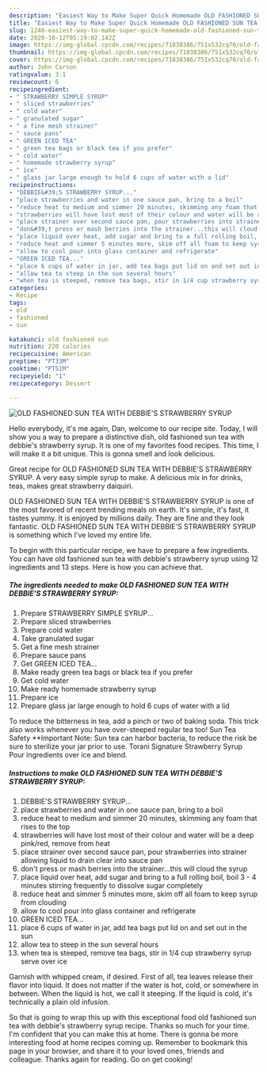 ```yaml
---
description: "Easiest Way to Make Super Quick Homemade OLD FASHIONED SUN TEA WITH DEBBIE&amp;#39;S STRAWBERRY SYRUP"
title: "Easiest Way to Make Super Quick Homemade OLD FASHIONED SUN TEA WITH DEBBIE&amp;#39;S STRAWBERRY SYRUP"
slug: 1248-easiest-way-to-make-super-quick-homemade-old-fashioned-sun-tea-with-debbie-and-39-s-strawberry-syrup
date: 2020-10-12T05:19:02.142Z
image: https://img-global.cpcdn.com/recipes/71838386/751x532cq70/old-fashioned-sun-tea-with-debbies-strawberry-syrup-recipe-main-photo.jpg
thumbnail: https://img-global.cpcdn.com/recipes/71838386/751x532cq70/old-fashioned-sun-tea-with-debbies-strawberry-syrup-recipe-main-photo.jpg
cover: https://img-global.cpcdn.com/recipes/71838386/751x532cq70/old-fashioned-sun-tea-with-debbies-strawberry-syrup-recipe-main-photo.jpg
author: John Carson
ratingvalue: 3.1
reviewcount: 6
recipeingredient:
- " STRAWBERRY SIMPLE SYRUP"
- " sliced strawberries"
- " cold water"
- " granulated sugar"
- " a fine mesh strainer"
- " sauce pans"
- " GREEN ICED TEA"
- " green tea bags or black tea if you prefer"
- " cold water"
- " homemade strawberry syrup"
- " ice"
- " glass jar large enough to hold 6 cups of water with a lid"
recipeinstructions:
- "DEBBIE&#39;S STRAWBERRY SYRUP..."
- "place strawberries and water in one sauce pan, bring to a boil"
- "reduce heat to medium and simmer 20 minutes, skimming any foam that rises to the top"
- "strawberries will have lost most of their colour and water will be a deep pink/red, remove from heat"
- "place strainer over second sauce pan, pour strawberries into strainer allowing liquid to drain clear into sauce pan"
- "don&#39;t press or mash berries into the strainer...this will cloud the syrup"
- "place liquid over heat, add sugar and bring to a full rolling boil, boil 3 - 4 minutes stirring frequently to dissolve sugar completely"
- "reduce heat and simmer 5 minutes more, skim off all foam to keep syrup from clouding"
- "allow to cool pour into glass container and refrigerate"
- "GREEN ICED TEA..."
- "place 6 cups of water in jar, add tea bags put lid on and set out in the sun"
- "allow tea to steep in the sun several hours"
- "when tea is steeped, remove tea bags, stir in 1/4 cup strawberry syrup serve over ice"
categories:
- Recipe
tags:
- old
- fashioned
- sun

katakunci: old fashioned sun 
nutrition: 220 calories
recipecuisine: American
preptime: "PT33M"
cooktime: "PT51M"
recipeyield: "1"
recipecategory: Dessert

---
```



![OLD FASHIONED SUN TEA WITH DEBBIE&#39;S STRAWBERRY SYRUP](https://img-global.cpcdn.com/recipes/71838386/751x532cq70/old-fashioned-sun-tea-with-debbies-strawberry-syrup-recipe-main-photo.jpg)

Hello everybody, it's me again, Dan, welcome to our recipe site. Today, I will show you a way to prepare a distinctive dish, old fashioned sun tea with debbie&#39;s strawberry syrup. It is one of my favorites food recipes. This time, I will make it a bit unique. This is gonna smell and look delicious.

Great recipe for OLD FASHIONED SUN TEA WITH DEBBIE&#39;S STRAWBERRY SYRUP. A very easy simple syrup to make. A delicious mix in for drinks, teas, makes great strawberry daiquiri.

OLD FASHIONED SUN TEA WITH DEBBIE&#39;S STRAWBERRY SYRUP is one of the most favored of recent trending meals on earth. It's simple, it's fast, it tastes yummy. It is enjoyed by millions daily. They are fine and they look fantastic. OLD FASHIONED SUN TEA WITH DEBBIE&#39;S STRAWBERRY SYRUP is something which I've loved my entire life.


To begin with this particular recipe, we have to prepare a few ingredients. You can have old fashioned sun tea with debbie&#39;s strawberry syrup using 12 ingredients and 13 steps. Here is how you can achieve that.

<!--inarticleads1-->

##### The ingredients needed to make OLD FASHIONED SUN TEA WITH DEBBIE&#39;S STRAWBERRY SYRUP:

1. Prepare  STRAWBERRY SIMPLE SYRUP...
1. Prepare  sliced strawberries
1. Prepare  cold water
1. Take  granulated sugar
1. Get  a fine mesh strainer
1. Prepare  sauce pans
1. Get  GREEN ICED TEA...
1. Make ready  green tea bags or black tea if you prefer
1. Get  cold water
1. Make ready  homemade strawberry syrup
1. Prepare  ice
1. Prepare  glass jar large enough to hold 6 cups of water with a lid


To reduce the bitterness in tea, add a pinch or two of baking soda. This trick also works whenever you have over-steeped regular tea too! Sun Tea Safety **Important Note: Sun tea can harbor bacteria, to reduce the risk be sure to sterilize your jar prior to use. Torani Signature Strawberry Syrup Pour ingredients over ice and blend. 

<!--inarticleads2-->

##### Instructions to make OLD FASHIONED SUN TEA WITH DEBBIE&#39;S STRAWBERRY SYRUP:

1. DEBBIE&#39;S STRAWBERRY SYRUP...
1. place strawberries and water in one sauce pan, bring to a boil
1. reduce heat to medium and simmer 20 minutes, skimming any foam that rises to the top
1. strawberries will have lost most of their colour and water will be a deep pink/red, remove from heat
1. place strainer over second sauce pan, pour strawberries into strainer allowing liquid to drain clear into sauce pan
1. don&#39;t press or mash berries into the strainer...this will cloud the syrup
1. place liquid over heat, add sugar and bring to a full rolling boil, boil 3 - 4 minutes stirring frequently to dissolve sugar completely
1. reduce heat and simmer 5 minutes more, skim off all foam to keep syrup from clouding
1. allow to cool pour into glass container and refrigerate
1. GREEN ICED TEA...
1. place 6 cups of water in jar, add tea bags put lid on and set out in the sun
1. allow tea to steep in the sun several hours
1. when tea is steeped, remove tea bags, stir in 1/4 cup strawberry syrup serve over ice


Garnish with whipped cream, if desired. First of all, tea leaves release their flavor into liquid. It does not matter if the water is hot, cold, or somewhere in between. When the liquid is hot, we call it steeping. If the liquid is cold, it&#39;s technically a plain old infusion. 

So that is going to wrap this up with this exceptional food old fashioned sun tea with debbie&#39;s strawberry syrup recipe. Thanks so much for your time. I'm confident that you can make this at home. There is gonna be more interesting food at home recipes coming up. Remember to bookmark this page in your browser, and share it to your loved ones, friends and colleague. Thanks again for reading. Go on get cooking!
